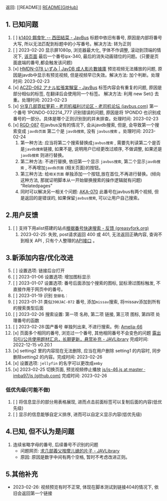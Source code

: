  返回: [[README]]    [README(GitHub)](https://github.com/qxinGitHub/searchAV#readme)  

## 1. 已知问题
1. [ ] [k1400 餌食牝 -- 西田結菜 - JavBus](https://www.javbus.com/K1400) 标题中依旧有番号, 原因是内部将番号大写, 所以无法匹配到标题中的小写番号。解决方法: 转为正则
6. [ ] 2023-02-20  显示屏1080p, 浏览器最大化, 字体不作调整, 滚动到顶端的情况下,  [该页面](https://www.javlibrary.com/cn/publictopic.php?id=164720)  最后一个番号ipx-340, 最后的消失动画错位的问题。(只要是页面底端的番号,都会触发该问题)
2. [x] [HMDN-078 いずみ | JavDB 成人影片數據庫](https://javdb.com/v/a44M4) 预览视频无法播放的问题, 原因是javdb中显示有预览视频, 但是视频早已失效。解决方法: 加个判断。处理时间: 2023-02-23  
3. [x] [ACZD-062 アナル拡張実験室 - JavBus](https://www.javbus.com/ACZD-062) 标签内容会有重复的问题, 原因是部分相似的标签, 在翻译后会使用同一个标签。  解决方法: 利用 new Set() 去重。处理时间: 2023-02-23  
4. [x] [分享几部霓虹萝莉 - 老司机福利讨论区 - 老司机论坛 (javbus.com)](https://www.javbus.com/forum/forum.php?mod=viewthread&tid=109333&extra=page%3D1) 第一个番号 1PONDO-032214_777 识别错误的问题, 原因是将 1PONDO 也识别成番号的一部分。具体是哪个正则识别到的并未排查。处理时间: 2023-02-23  
5. [x] [RGD-087](https://www.javlibrary.com/cn/userposts.php?mode=&u=carenstrid&page=8) 在javbus没有的情况下, 会从javdb搜索, 但是, 会导致第一个搜索变成 `javdb页面` 第二个是 `javdb搜索`, 没有 `javbus搜索` 。处理时间: 2023-02-24
	1. 第一种方法: 应当将第二个搜索替换成`javbus搜索` , 需要先判读第二个是否是`javdb搜索`链接, 如果不是, 说明用户已经更改过顺序, 不做调整, 如果还是`javdb搜索` 则进行替换。
	2. 第二种方法: 不进行替换, 依旧第一个显示 `javbus搜索`, 第二个显示`javdb搜索` , 不再增加`javdb页面` (相关页面)的按钮。
	3. 第三种方法: 给`相关页面` 单独添加一个按钮,放在首位,不再进行替换。(倾向这种方法, 那就证明脚本从一开始替换搜索的操作逻辑就有问题) “Relatedpages”
	4. 同时可以解决另一相关个问题: [AKA-070](https://www.javbus.com/AKA-070_2020-04-24) 此番号在javbus有两个视频, 但是返回的是错误的, 如果保留`javbus搜索`, 可以让用户自己搜索。

## 2.用户反馈
1. [ ] 支持下用alist搭建的站点[根据番号快速搜索 - 反馈 (greasyfork.org)](https://greasyfork.org/zh-CN/scripts/423350-%E6%A0%B9%E6%8D%AE%E7%95%AA%E5%8F%B7%E5%BF%AB%E9%80%9F%E6%90%9C%E7%B4%A2/discussions/160849) 
	1. 2023-02-25: 失败, post请求返回 400 或 401, 无法返回正确内容, 查询不到相关 API , 只有个人整理的[API接口](https://zhuanlan.zhihu.com/p/587004798) 。

## 3.新添加内容/优化改进
5. [ ] 设置选项: 链接后台打开
7. [ ] 2023-01-06 设置选项: 增加图标显示
8. [ ] 2023-01-07 设置选项: 番号后面添加个搜索的图标, 鼠标滑过图标触发, 不直接作用于网页中的番号。
9. [ ] 2023-01-19 识别 `登録名：`
10. [ ] 2023-01-31 类似`390JAC-072` 番号, 添加`missav`搜索, 将missav添加到所有的搜索类型后面  
12. [ ] 2023-02-26 搜索设置: 第一项 名称, 第二项 链接, 第三项 图标, 第四项 处理番号的函数
13. [ ] 2023-02-28:国产番号 单独列出来, 不进行搜索。例:  [Amelia-66](https://www.javbus.com/forum/forum.php?mod=viewthread&tid=112403&extra=page%3D1)  
14. [x] 页面多个相同的番号, 浏览过一个番号, 其他相同番号不会变色的问题 [露出勾引/公共使用题材汇总，长期更新，悬赏补充 - JAVLibrary](https://www.javlibrary.com/cn/publictopic.php?id=122596) 完成时间: 2022-12-15 v0.20.1   
15. [x] setting2 里的内容现在无法删除, 应当在用户删除 setting1 的内容时, 同步删除setting2 的内容。完成时间: 2023-02-26
16. [x] 设置选项:  `jellyfin` 的名字可以更改成`emby` 
17. [x] 2023-02-25 切换页面, 预览视频停止播放 [js/js-46.js at master · imba97/js (github.com)](https://github.com/imba97/js/blob/master/code/js-46.js)  完成时间: 2023-02-26
### 低优先级(可能不做)
1. [ ] 将信息显示的部分用表格展现, 进而点击前面标签可以复制后面的内容(低优先级)
2. [ ] 显示的信息能够自定义排序,  进而可以自定义显示内容(低优先级)
 
## 4.已知, 但不认为是问题
1. 连续省略字母的番号, 后续番号不识别的问题
	- 问题网页:   [求几部義父按摩儿媳的片子 - JAVLibrary](https://www.javlibrary.com/cn/publictopic.php?id=162213)
	-  原因: 原因是数字中间有两个空格, 暂时不考虑改进正则。



## 5.其他补充
- 2023-02-26:  视频预览有时不正常, 体现在脚本测试到链接404的情况下, 依旧会返回第一个链接